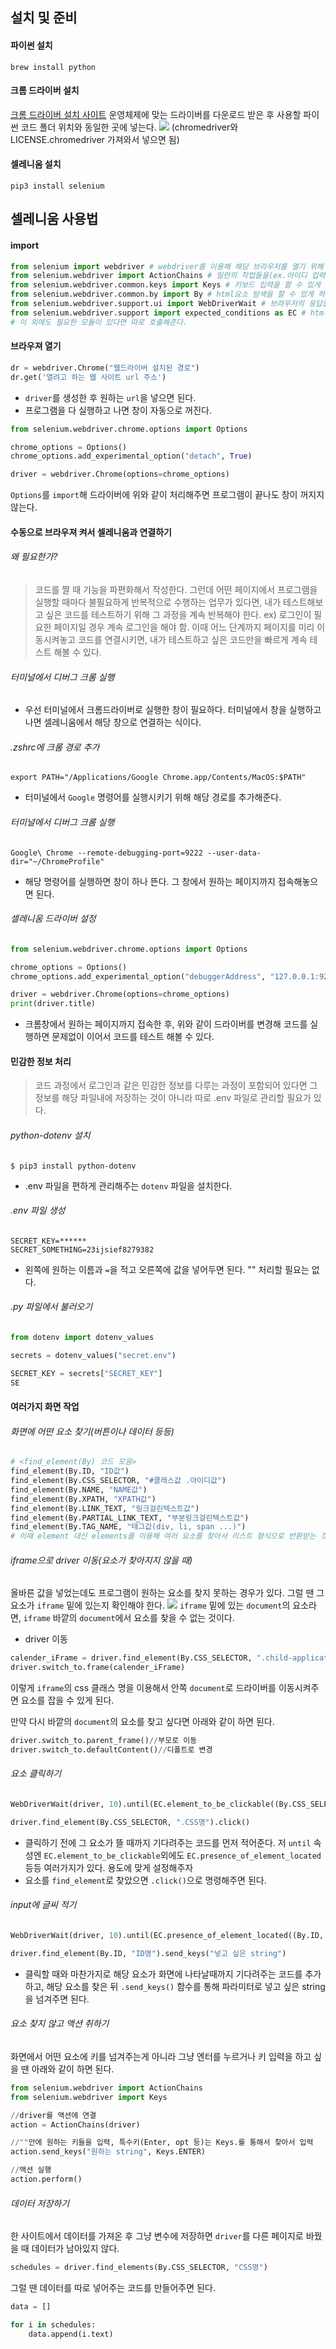## 설치 및 준비
#### 파이썬 설치
```terminal
brew install python
```
#### 크롬 드라이버 설치
[크롬 드라이버 설치 사이트](https://chromedriver.chromium.org/downloads)
운영체제에 맞는 드라이버를 다운로드 받은 후 사용할 파이썬 코드 폴더 위치와 동일한 곳에 넣는다.
![](../../images/Pasted%20image%2020240311151739.png)
(chromedriver와 LICENSE.chromedriver 가져와서 넣으면 됨)

#### 셀레니움 설치
```terminal
pip3 install selenium
```

## 셀레니움 사용법
#### import
```python
from selenium import webdriver # webdriver를 이용해 해당 브라우저를 열기 위해
from selenium.webdriver import ActionChains # 일련의 작업들을(ex.아이디 입력, 비밀번호 입력, 로그인 버튼 클릭...) 연속적으로 실행할 수 있게 하기 위해
from selenium.webdriver.common.keys import Keys # 키보드 입력을 할 수 있게 하기 위해
from selenium.webdriver.common.by import By # html요소 탐색을 할 수 있게 하기 위해
from selenium.webdriver.support.ui import WebDriverWait # 브라우저의 응답을 기다릴 수 있게 하기 위해
from selenium.webdriver.support import expected_conditions as EC # html요소의 상태를 체크할 수 있게 하기 위해
# 이 외에도 필요한 모듈이 있다면 따로 호출해준다.
```

#### 브라우져 열기
```python
dr = webdriver.Chrome("웹드라이버 설치된 경로")
dr.get('열려고 하는 웹 사이트 url 주소')
```
- `driver`를 생성한 후 원하는 `url`을 넣으면 된다.
- 프로그램을 다 실행하고 나면 창이 자동으로 꺼진다.
```python
from selenium.webdriver.chrome.options import Options

chrome_options = Options()
chrome_options.add_experimental_option("detach", True)

driver = webdriver.Chrome(options=chrome_options)
```
`Options`를 `import`해 드라이버에 위와 같이 처리해주면 프로그램이 끝나도 창이 꺼지지 않는다.

#### 수동으로 브라우져 켜서 셀레니움과 연결하기
###### 왜 필요한가?
>코드를 짤 때 기능을 파편화해서 작성한다. 그런데 어떤 페이지에서 프로그램을 실행할 때마다 불필요하게 반복적으로 수행하는 업무가 있다면, 내가 테스트해보고 싶은 코드를 테스트하기 위해 그 과정을 계속 반복해야 한다. ex) 로그인이 필요한 페이지일 경우 계속 로그인을 해야 함. 이때 어느 단계까지 페이지를 미리 이동시켜놓고 코드를 연결시키면, 내가 테스트하고 싶은 코드만을 빠르게 계속 테스트 해볼 수 있다.
###### 터미널에서 디버그 크롬 실행
- 우선 터미널에서 크롬드라이버로 실행한 창이 필요하다. 터미널에서 창을 실행하고 나면 셀레니움에서 해당 창으로 연결하는 식이다.
###### .zshrc에 크롬 경로 추가
```zshrc
export PATH="/Applications/Google Chrome.app/Contents/MacOS:$PATH"
```
- 터미널에서 `Google` 명령어를 실행시키기 위해 해당 경로를 추가해준다.
###### 터미널에서 디버그 크롬 실행
```terminal
Google\ Chrome --remote-debugging-port=9222 --user-data-dir="~/ChromeProfile"
```
- 해당 명령어를 실행하면 창이 하나 뜬다. 그 창에서 원하는 페이지까지 접속해놓으면 된다.
###### 셀레니움 드라이버 설정
```python
from selenium.webdriver.chrome.options import Options

chrome_options = Options()
chrome_options.add_experimental_option("debuggerAddress", "127.0.0.1:9222")

driver = webdriver.Chrome(options=chrome_options)
print(driver.title)
```
- 크롬창에서 원하는 페이지까지 접속한 후, 위와 같이 드라이버를 변경해 코드를 실행하면 문제없이 이어서 코드를 테스트 해볼 수 있다.
#### 민감한 정보 처리
>코드 과정에서 로그인과 같은 민감한 정보를 다루는 과정이 포함되어 있다면 그 정보를 해당 파일내에 저장하는 것이 아니라 따로 .env 파일로 관리할 필요가 있다.
###### python-dotenv 설치
```terminal
$ pip3 install python-dotenv
```
- .env 파일을 편하게 관리해주는 `dotenv` 파일을 설치한다.
###### .env 파일 생성
```.env
SECRET_KEY=******
SECRET_SOMETHING=23ijsief8279382
```
- 왼쪽에 원하는 이름과 `=`을 적고 오른쪽에 값을 넣어두면 된다. "" 처리할 필요는 없다.
###### .py 파일에서 불러오기
```python
from dotenv import dotenv_values

secrets = dotenv_values("secret.env")

SECRET_KEY = secrets["SECRET_KEY"]
SE
```

#### 여러가지 화면 작업
###### 화면에 어떤 요소 찾기(버튼이나 데이터 등등)
```python
# <find_element(By) 코드 모음>
find_element(By.ID, "ID값")
find_element(By.CSS_SELECTOR, "#클래스값 .아이디값")
find_element(By.NAME, "NAME값")
find_element(By.XPATH, "XPATH값")
find_element(By.LINK_TEXT, "링크걸린텍스트값")
find_element(By.PARTIAL_LINK_TEXT, "부분링크걸린텍스트값")
find_element(By.TAG_NAME, "태그값(div, li, span ...)")
# 이때 element 대신 elements를 이용해 여러 요소를 찾아서 리스트 형식으로 반환받는 것도 가능하다.
```

###### iframe으로 driver 이동(요소가 찾아지지 않을 때)
올바른 값을 넣었는데도 프로그램이 원하는 요소를 찾지 못하는 경우가 있다. 그럴 땐 그 요소가 `iframe` 밑에 있는지 확인해야 한다.
![](../../images/Pasted%20image%2020240312233027.png)
`iframe` 밑에 있는 `document`의 요소라면, `iframe` 바깥의 `document`에서 요소를 찾을 수 없는 것이다.
<br>


- driver 이동
```python
calender_iFrame = driver.find_element(By.CSS_SELECTOR, ".child-application.fade-in")
driver.switch_to.frame(calender_iFrame)
```
이렇게 `iframe`의 css 클래스 명을 이용해서 안쪽 `document`로 드라이버를 이동시켜주면 요소를 잡을 수 있게 된다.


만약 다시 바깥의 `document`의 요소를 찾고 싶다면 아래와 같이 하면 된다.
```python
driver.switch_to.parent_frame()//부모로 이동
driver.switch_to.defaultContent()//디폴트로 변경
```
###### 요소 클릭하기
```python
WebDriverWait(driver, 10).until(EC.element_to_be_clickable((By.CSS_SELECTOR, ".CSS명")))

driver.find_element(By.CSS_SELECTOR, ".CSS명").click()
```
- 클릭하기 전에 그 요소가 뜰 때까지 기다려주는 코드를 먼저 적어준다. 저 `until` 속성엔 `EC.element_to_be_clickable`외에도 `EC.presence_of_element_located` 등등 여러가지가 있다. 용도에 맞게 설정해주자
- 요소를 `find_element`로 찾았으면 `.click()`으로 명령해주면 된다.

###### input에 글씨 적기
```python
WebDriverWait(driver, 10).until(EC.presence_of_element_located((By.ID, "ID명")))

driver.find_element(By.ID, "ID명").send_keys("넣고 싶은 string")
```
- 클릭할 때와 마찬가지로 해당 요소가 화면에 나타날때까지 기다려주는 코드를 추가하고, 해당 요소를 찾은 뒤 `.send_keys()` 함수를 통해 파라미터로 넣고 싶은 string을 넘겨주면 된다.

###### 요소 찾지 않고 액션 취하기
화면에서 어떤 요소에 키를 넘겨주는게 아니라 그냥 엔터를 누르거나 키 입력을 하고 싶을 땐 아래와 같이 하면 된다.
```python
from selenium.webdriver import ActionChains
from selenium.webdriver import Keys

//driver를 액션에 연결
action = ActionChains(driver)

//""안에 원하는 키들을 입력, 특수키(Enter, opt 등)는 Keys.를 통해서 찾아서 입력
action.send_keys("원하는 string", Keys.ENTER)

//액션 실행
action.perform()
```

###### 데이터 저장하기
한 사이트에서 데이터를 가져온 후 그냥 변수에 저장하면 `driver`를 다른 페이지로 바꿨을 때 데이터가 남아있지 않다.
```python
schedules = driver.find_elements(By.CSS_SELECTOR, "CSS명")
```

그럴 땐 데이터를 따로 넣어주는 코드를 만들어주면 된다.
```python
data = []

for i in schedules:
	data.append(i.text)
```